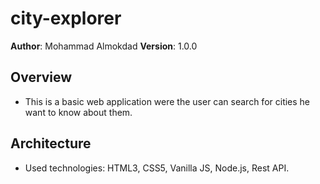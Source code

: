# city-explorer

**Author**: Mohammad Almokdad
**Version**: 1.0.0 
## Overview
- This is a basic web application were the user can search for cities he want to know about them. 

## Architecture
- Used technologies: HTML3, CSS5, Vanilla JS, Node.js, Rest API.
